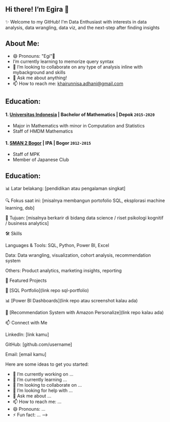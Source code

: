 ## Hi there! I’m Egira 👋

✨ Welcome to my GitHub!
I'm  Data Enthusiast with interests in data analysis, data wrangling, data viz, and the next-step after finding insights

## About Me:
- 😄 Pronouns: "Egi"🌱
- I’m currently learning to memorize query syntax
- 👯 I’m looking to collaborate on any type of analysis inline with mybackground and skills
- 💬 Ask me about anything!
- 📫 How to reach me: khairunnisa.adhani@gmail.com

## Education:

#### 1. [Universitas Indonesia](https://www.ui.ac.id/) | Bachelor of Mathematics | Depok `2015-2020`
- Major in Mathematics with minor in Computation and Statistics
- Staff of HMDM Mathematics
#### 1. [SMAN 2 Bogor]([https://www.ui.ac.id/](https://sman2kotabogor.sch.id/)) | IPA | Bogor `2012-2015`
- Staff of MPK
- Member of Japanese Club

## Education:


📊 Latar belakang: [pendidikan atau pengalaman singkat]

🔍 Fokus saat ini: [misalnya membangun portofolio SQL, eksplorasi machine learning, dsb]

🎯 Tujuan: [misalnya berkarir di bidang data science / riset psikologi kognitif / business analytics]

🛠 Skills

Languages & Tools: SQL, Python, Power BI, Excel

Data: Data wrangling, visualization, cohort analysis, recommendation system

Others: Product analytics, marketing insights, reporting

📂 Featured Projects

📘 [SQL Portfolio](link repo sql-portfolio)

📊 [Power BI Dashboards](link repo atau screenshot kalau ada)

🤖 [Recommendation System with Amazon Personalize](link repo kalau ada)

📫 Connect with Me

LinkedIn: [link kamu]

GitHub: [github.com/username]

Email: [email kamu]




Here are some ideas to get you started:

- 🔭 I’m currently working on ...
- 🌱 I’m currently learning ...
- 👯 I’m looking to collaborate on ...
- 🤔 I’m looking for help with ...
- 💬 Ask me about ...
- 📫 How to reach me: ...
- 😄 Pronouns: ...
- ⚡ Fun fact: ...
-->
